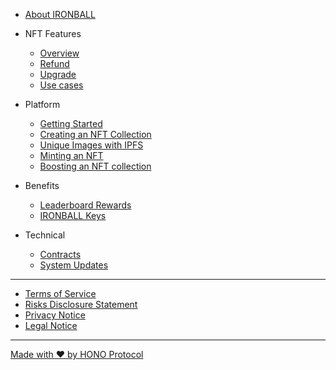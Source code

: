 - [About IRONBALL](README.md)

- NFT Features

    - [Overview](nft-features/overview.md)
    - [Refund](nft-features/refund.md)
    - [Upgrade](nft-features/upgrade.md)
    - [Use cases](nft-features/use-cases.md)

- Platform

    - [Getting Started](platform/getting-started.md)
    - [Creating an NFT Collection](platform/creating-an-nft-collection.md)
    - [Unique Images with IPFS](platform/unique-images-with-ipfs.md)
    - [Minting an NFT](platform/minting-an-nft.md)
    - [Boosting an NFT collection](platform/boosting-an-nft-collection.md)

- Benefits

    - [Leaderboard Rewards](benefits/leaderboard-rewards.md)
    - [IRONBALL Keys](benefits/ironball-keys.md)

- Technical

    - [Contracts](technical/contracts.md)
    - [System Updates](technical/system-updates.md)

***

- [Terms of Service](terms-of-service.md)
- [Risks Disclosure Statement](risks-disclosure-statement.md)
- [Privacy Notice](privacy-notice.md)
- [Legal Notice](legal-notice.md)

***

[Made with ❤️ by HONO Protocol](https://honoprotocol.com)